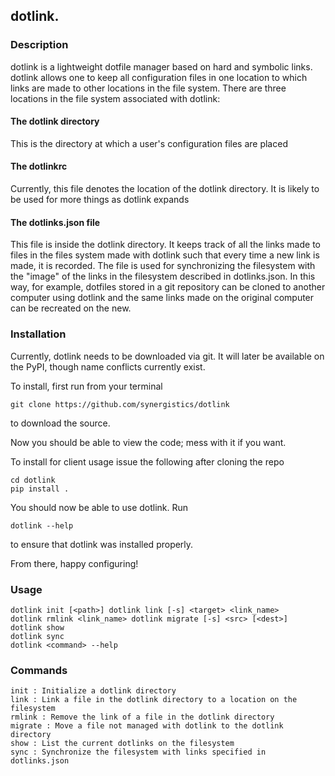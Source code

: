 ## dotlink.

### Description 
  dotlink is a lightweight dotfile manager based on hard and symbolic
  links. dotlink allows one to keep all configuration files in one location to
  which links are made to other locations in the file system. There are three
  locations in the file system associated with dotlink:

#### The dotlink directory  
  This is the directory at which a user's configuration files are placed

#### The dotlinkrc  
  Currently, this file denotes the location of the dotlink directory. It is
  likely to be used for more things as dotlink expands

#### The dotlinks.json file  
  This file is inside the dotlink directory. It keeps track of all the links
  made to files in the files system made with dotlink such that every time a
  new link is made, it is recorded. The file is used for synchronizing the
  filesystem with the "image" of the links in the filesystem described in
  dotlinks.json. In this way, for example, dotfiles stored in a git repository
  can be cloned to another computer using dotlink and the same links made on
  the original computer can be recreated on the new.

### Installation
  Currently, dotlink needs to be downloaded via git. It will later be available
  on the PyPI, though name conflicts currently exist.

  To install, first run from your terminal  

    git clone https://github.com/synergistics/dotlink

  to download the source.  

  Now you should be able to view the code; mess with it if you want.  

  To install for client usage issue the following after cloning the repo  

    cd dotlink
    pip install .

  You should now be able to use dotlink. Run  

    dotlink --help

  to ensure that dotlink was installed properly.

  From there, happy configuring!

### Usage 
    dotlink init [<path>] dotlink link [-s] <target> <link_name>   
    dotlink rmlink <link_name> dotlink migrate [-s] <src> [<dest>]   
    dotlink show   
    dotlink sync  
    dotlink <command> --help  

### Commands 
    init : Initialize a dotlink directory   
    link : Link a file in the dotlink directory to a location on the filesystem   
    rmlink : Remove the link of a file in the dotlink directory   
    migrate : Move a file not managed with dotlink to the dotlink directory  
    show : List the current dotlinks on the filesystem   
    sync : Synchronize the filesystem with links specified in dotlinks.json   
   
